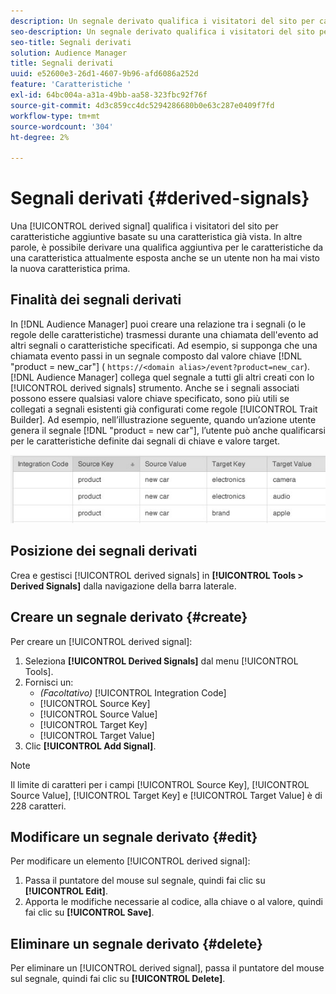 ```yaml
---
description: Un segnale derivato qualifica i visitatori del sito per caratteristiche aggiuntive in base a una caratteristica che hanno già visto. In altre parole, è possibile derivare una qualifica aggiuntiva per le caratteristiche da una caratteristica attualmente esposta anche se un utente non ha mai visto la nuova caratteristica prima.
seo-description: Un segnale derivato qualifica i visitatori del sito per caratteristiche aggiuntive in base a una caratteristica che hanno già visto. In altre parole, è possibile derivare una qualifica aggiuntiva per le caratteristiche da una caratteristica attualmente esposta anche se un utente non ha mai visto la nuova caratteristica prima.
seo-title: Segnali derivati
solution: Audience Manager
title: Segnali derivati
uuid: e52600e3-26d1-4607-9b96-afd6086a252d
feature: 'Caratteristiche '
exl-id: 64bc004a-a31a-49bb-aa58-323fbc92f76f
source-git-commit: 4d3c859cc4dc5294286680b0e63c287e0409f7fd
workflow-type: tm+mt
source-wordcount: '304'
ht-degree: 2%

---
```


# Segnali derivati {#derived-signals}

Una [!UICONTROL derived signal] qualifica i visitatori del sito per caratteristiche aggiuntive basate su una caratteristica già vista. In altre parole, è possibile derivare una qualifica aggiuntiva per le caratteristiche da una caratteristica attualmente esposta anche se un utente non ha mai visto la nuova caratteristica prima.

<!-- c_tb_derived_signal.xml -->

## Finalità dei segnali derivati

In [!DNL Audience Manager] puoi creare una relazione tra i segnali (o le regole delle caratteristiche) trasmessi durante una chiamata dell&#39;evento ad altri segnali o caratteristiche specificati. Ad esempio, si supponga che una chiamata evento passi in un segnale composto dal valore chiave [!DNL "product = new_car"] ( `https://<domain alias>/event?product=new_car`). [!DNL Audience Manager] collega quel segnale a tutti gli altri creati con lo  [!UICONTROL derived signals] strumento. Anche se i segnali associati possono essere qualsiasi valore chiave specificato, sono più utili se collegati a segnali esistenti già configurati come regole [!UICONTROL Trait Builder]. Ad esempio, nell’illustrazione seguente, quando un’azione utente genera il segnale [!DNL "product = new car"], l’utente può anche qualificarsi per le caratteristiche definite dai segnali di chiave e valore target.

![](assets/derived_signal_example.png)

## Posizione dei segnali derivati

Crea e gestisci [!UICONTROL derived signals] in **[!UICONTROL Tools > Derived Signals]** dalla navigazione della barra laterale.

## Creare un segnale derivato {#create}

<!-- t_tb_create_derived.xml -->

Per creare un [!UICONTROL derived signal]:

1. Seleziona **[!UICONTROL Derived Signals]** dal menu [!UICONTROL Tools].
1. Fornisci un:
   * *(Facoltativo)* [!UICONTROL Integration Code]
   * [!UICONTROL Source Key]
   * [!UICONTROL Source Value]
   * [!UICONTROL Target Key]
   * [!UICONTROL Target Value]
1. Clic **[!UICONTROL Add Signal]**.

>[!NOTE]
>
>Il limite di caratteri per i campi [!UICONTROL Source Key], [!UICONTROL Source Value], [!UICONTROL Target Key] e [!UICONTROL Target Value] è di 228 caratteri.

## Modificare un segnale derivato {#edit}

<!-- t_tb_edit_derived.xml -->

Per modificare un elemento [!UICONTROL derived signal]:

1. Passa il puntatore del mouse sul segnale, quindi fai clic su **[!UICONTROL Edit]**.
2. Apporta le modifiche necessarie al codice, alla chiave o al valore, quindi fai clic su **[!UICONTROL Save]**.

## Eliminare un segnale derivato {#delete}

<!-- t_tb_delete_derived.xml -->

Per eliminare un [!UICONTROL derived signal], passa il puntatore del mouse sul segnale, quindi fai clic su **[!UICONTROL Delete]**.
